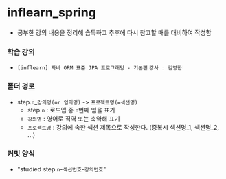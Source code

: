 # inflearn_spring
- 공부한 강의 내용을 정리해 습득하고 추후에 다시 참고할 때를 대비하여 작성함

### 학습 강의
- `[inflearn] 자바 ORM 표준 JPA 프로그래밍 - 기본편` `강사 : 김영한`

### 폴더 경로
- step.`n`_`강의명(or 임의명)` -> `프로젝트명(=섹션명)`
  - step.`n` : 로드맵 중 `n`번째 임을 표기
  - `강의명` : 영어로 직역 또는 축약해 표기
  - `프로젝트명` : 강의에 속한 섹션 제목으로 작성한다. (중복시 섹션명_1, 섹션명_2, ...)

### 커밋 양식
- "studied step.`n`-`섹션번호`-`강의번호`"
